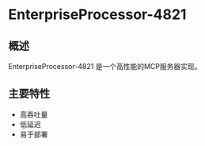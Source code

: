 # EnterpriseProcessor-4821

## 概述

EnterpriseProcessor-4821 是一个高性能的MCP服务器实现。

## 主要特性

- 高吞吐量
- 低延迟
- 易于部署

